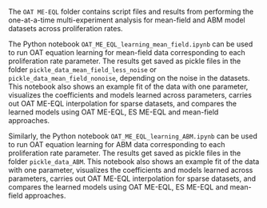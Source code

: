 The `OAT ME-EQL` folder contains script files and results from performing the one-at-a-time multi-experiment analysis for mean-field and ABM model datasets across proliferation rates. 

The Python notebook `OAT_ME_EQL_learning_mean_field.ipynb` can be used to run OAT equation learning for mean-field data corresponding to each proliferation rate parameter. The results get saved as pickle files in the folder `pickle_data_mean_field_less_noise` or `pickle_data_mean_field_nonoise`, depending on the noise in the datasets. This notebook also shows an example fit of the data with one parameter, visualizes the coefficients and models learned across parameters, carries out OAT ME-EQL interpolation for sparse datasets, and compares the learned models using OAT ME-EQL, ES ME-EQL and mean-field approaches. 

Similarly, the Python notebook `OAT_ME_EQL_learning_ABM.ipynb` can be used to run OAT equation learning for ABM data corresponding to each proliferation rate parameter. The results get saved as pickle files in the folder `pickle_data_ABM`. This notebook also shows an example fit of the data with one parameter, visualizes the coefficients and models learned across parameters, carries out OAT ME-EQL interpolation for sparse datasets, and compares the learned models using OAT ME-EQL, ES ME-EQL and mean-field approaches. 

